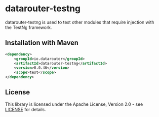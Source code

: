 # datarouter-testng

datarouter-testng is used to test other modules that require injection with the TestNg framework.

## Installation with Maven

```xml
<dependency>
	<groupId>io.datarouter</groupId>
	<artifactId>datarouter-testng</artifactId>
	<version>0.0.46</version>
	<scope>test</scope>
</dependency>
```

## License

This library is licensed under the Apache License, Version 2.0 - see [LICENSE](../LICENSE) for details.
